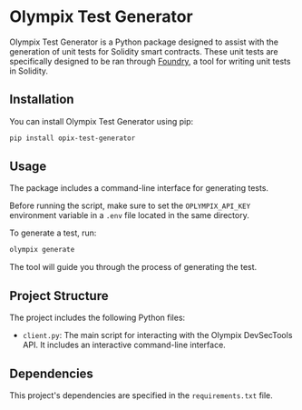 # Olympix Test Generator

Olympix Test Generator is a Python package designed to assist with the generation of unit tests for Solidity smart contracts. These unit tests are specifically designed to be ran through [Foundry](https://book.getfoundry.sh/), a tool for writing unit tests in Solidity. 

## Installation

You can install Olympix Test Generator using pip:

```bash
pip install opix-test-generator
```

## Usage

The package includes a command-line interface for generating tests.

Before running the script, make sure to set the `OPLYMPIX_API_KEY` environment variable in a `.env` file located in the same directory.

To generate a test, run:

```bash
olympix generate
```

The tool will guide you through the process of generating the test.

## Project Structure

The project includes the following Python files:

- `client.py`: The main script for interacting with the Olympix DevSecTools API. It includes an interactive command-line interface.

## Dependencies

This project's dependencies are specified in the `requirements.txt` file.